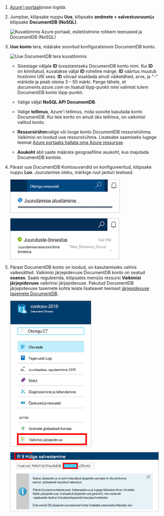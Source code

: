 1.  [Azure'i portaali](https://portal.azure.com/)sisse logida.
2.  Jumpbar, klõpsake nuppu **Uus**, klõpsake **andmete + salvestusruumi**ja klõpsake **DocumentDB (NoSQL)**.

    ![Kuvatõmmis Azure portaali, esiletõstmine rohkem teenuseid ja DocumentDB (NoSQL)](./media/documentdb-create-dbaccount/create-nosql-db-databases-json-tutorial-1.png)  

3. **Uue konto** tera, määrake soovitud konfiguratsiooni DocumentDB konto.

    ![Uue DocumentDB tera kuvatõmmis](./media/documentdb-create-dbaccount/create-nosql-db-databases-json-tutorial-2.png)

    - Sisestage väljale **ID** tuvastamiseks DocumentDB konto nimi.  Kui **ID** on kinnitatud, kuvatakse väljal **ID** roheline märge. **ID** väärtus muutub hostinimi URI sees. **ID** võivad sisaldada ainult väiketähed, arve, ja "-" märkide ja peab olema 3 – 50 märki. Pange tähele, et *documents.azure.com* on lisatud lõpp-punkti nimi valimist tulem DocumentDB konto lõpp-punkti.

    - Valige väljal **NoSQL API** **DocumentDB**.  

    - Valige **tellimus**, Azure'i tellimus, mida soovite kasutada konto DocumentDB. Kui teie konto on ainult üks tellimus, on vaikimisi valitud konto.

    - **Ressursirühm**valige või looge konto DocumentDB ressursirühma.  Vaikimisi on loodud uue ressursirühma. Lisateabe saamiseks lugege teemat [Azure portaalis hallata oma Azure ressursse](../articles/azure-portal/resource-group-portal.md).

    - **Asukoht** abil saate määrata geograafiline asukoht, kus majutada DocumentDB kontole. 

4.  Pärast uue DocumentDB Kontosuvandid on konfigureeritud, klõpsake nuppu **Loo**. Juurutamise oleku, märkige ruut jaoturi teatised.  

    ![Andmebaaside kiire loomine – teatised jaoturi, kus on kuvatud DocumentDB konto loomist kuvatõmmis](./media/documentdb-create-dbaccount/create-nosql-db-databases-json-tutorial-4.png)  

    ![Teatiste keskuses näitab, et DocumentDB konto on loodud ja juurutatud ressursirühma - Online andmebaasi looja teatise kuvatõmmis](./media/documentdb-create-dbaccount/create-nosql-db-databases-json-tutorial-5.png)

5.  Pärast DocumentDB konto on loodud, on kasutamiseks valmis vaikesätted. Vaikimisi järjepidevuse DocumentDB konto on seatud **seanss**.  Saate reguleerida, klõpsates menüüs ressursi **Vaikimisi järjepidevuse** vaikimisi järjepidevuse. Pakutud DocumentDB järjepidevuse tasemete kohta leiate lisateavet teemast [järjepidevuse tasemete DocumentDB](../articles/documentdb/documentdb-consistency-levels.md).

    ![Kuvatõmmis ressursirühm tera – alustage rakenduste arendamise](./media/documentdb-create-dbaccount/create-nosql-db-databases-json-tutorial-6.png)  

    ![Vormindusühtsuse taseme blade - seansi järjepidevuse kuvatõmmis](./media/documentdb-create-dbaccount/create-nosql-db-databases-json-tutorial-7.png)  

[How to: Create a DocumentDB account]: #Howto
[Next steps]: #NextSteps
[documentdb-manage]:../articles/documentdb/documentdb-manage.md
